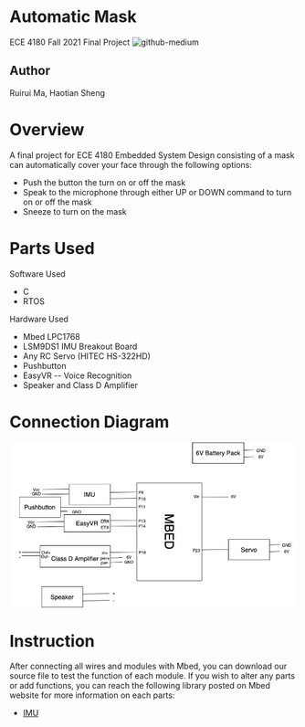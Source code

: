 # Automatic Mask
ECE 4180 Fall 2021 Final Project
![github-medium](mask.jpg)
## Author 
Ruirui Ma, Haotian Sheng


# Overview
A final project for ECE 4180 Embedded System Design consisting of a mask can automatically cover your face through the following options:
* Push the button the turn on or off the mask
* Speak to the microphone through either UP or DOWN command to turn on or off the mask
* Sneeze to turn on the mask

# Parts Used
Software Used
* C
* RTOS

Hardware Used
* Mbed LPC1768 
* LSM9DS1 IMU Breakout Board
* Any RC Servo (HITEC HS-322HD)
* Pushbutton
* EasyVR -- Voice Recognition
* Speaker and Class D Amplifier

# Connection Diagram
![github-medium](connection.png)

# Instruction
After connecting all wires and modules with Mbed, you can download our source file to test the function of each module. If you wish to alter any parts or add functions, you can reach the following library posted on Mbed website for more information on each parts:

- [IMU](https://os.mbed.com/components/LSM9DS1-IMU/)
